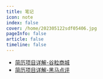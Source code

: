 ```yaml
---
title: 笔记
icon: note 
index: false
cover: /home/202305122sdf05406.jpg
pageInfo: false
article: false
timeline: false
---
```


- <HopeIcon icon="biji1"/> [简历项目详解-谷粒商城](0aboutprojects.md)
- <HopeIcon icon="biji1"/> [简历项目详解-黑马点评](1aboutprojects.md)
